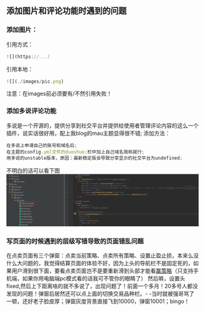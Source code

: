 ## 添加图片和评论功能时遇到的问题
### 添加图片：
引用方式：
```javascript
![](https://...)
```
引用本地：
```javascript
![](./images/pic.png)
```
注意：在images前必须要有/不然引用失败！

### 添加多说评论功能
多说是一个开源的，提供分享到社交平台并提供给使用者管理评论内容的这么一个插件，说实话很好用，配上我blog的mau主题显得很不错;
添加方法：
```javascript
在多说上申请自己的账号和域名后;
在主题的config.yml文件的duoshuo:栏中加上自己域名简称就行;
用多说的unstable版本，原因：最新稳定版会导致分享显示的社交平台为undefined;
```
不明白的话可以看下图
![](./images/duoshuoConfig.jpg)

### 写页面的时候遇到的层级写错导致的页面错乱问题
在点卖页面有三个弹窗：点卖当前策略、点卖所有策略、设置止盈止损，本来么没什么大问题的，我觉得结算页面的体验不好，因为上头的导航栏不是固定死的，如果用户滑到很下面，要看点卖页面岂不是要重新滑到头部才能看[赢策略](http://ycl.yztz.com)（只支持手机端，如果你用电脑端pc模式看的话我可不管你的眼睛了）
然后嘛，设置头fixed,然后上下距离啥的就不多说了，出现问题了！前面一个多月！20多号人都没发现的问题！弹窗后居然还可以点上面的切换交易品种栏。- -当时就被强哥骂了一顿，还好老子脸皮厚；弹窗灰度背景直接飞到10000，弹窗10001；bingo！
